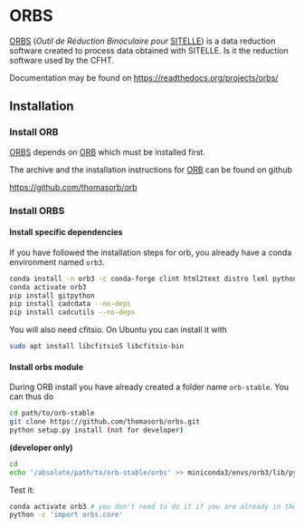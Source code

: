 # ORBS

[ORBS](https://github.com/thomasorb/orbs) (*Outil de Réduction Binoculaire pour* [SITELLE](http://www.cfht.hawaii.edu/Instruments/Sitelle)) is a data
reduction software created to process data obtained with
SITELLE. Is it the reduction software used by the CFHT.

Documentation may be found on https://readthedocs.org/projects/orbs/

## Installation


### Install ORB
   
[ORBS](https://github.com/thomasorb/orbs) depends on
[ORB](https://github.com/thomasorb/orb) which must be installed
first.

The archive and the installation instructions for
[ORB](https://github.com/thomasorb/orb) can be found on github

https://github.com/thomasorb/orb


### Install ORBS


#### Install specific dependencies

If you have followed the installation steps for orb, you already have a conda environment named `orb3`.
```bash
conda install -n orb3 -c conda-forge clint html2text distro lxml python-magic
conda activate orb3
pip install gitpython
pip install cadcdata --no-deps
pip install cadcutils --no-deps
```

You will also need cfitsio. On Ubuntu you can install it with
``` bash
sudo apt install libcfitsio5 libcfitsio-bin
```
#### Install orbs module

During ORB install you have already created a folder name `orb-stable`. You can thus do

```bash
cd path/to/orb-stable
git clone https://github.com/thomasorb/orbs.git
python setup.py install (not for developer)
```
**(developer only)**
```bash
cd
echo '/absolute/path/to/orb-stable/orbs' >> miniconda3/envs/orb3/lib/python3.7/site-packages/conda.pth
```

Test it:
```bash
conda activate orb3 # you don't need to do it if you are already in the orb3 environment
python -c 'import orbs.core'
```
